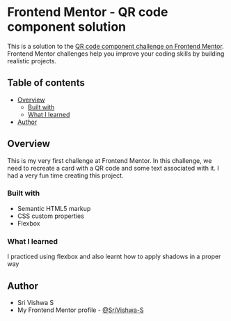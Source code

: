 # Frontend Mentor - QR code component solution

This is a solution to the [QR code component challenge on Frontend Mentor](https://www.frontendmentor.io/challenges/qr-code-component-iux_sIO_H). Frontend Mentor challenges help you improve your coding skills by building realistic projects. 

## Table of contents

- [Overview](#overview)
  - [Built with](#built-with)
  - [What I learned](#what-i-learned)
- [Author](#author)

## Overview

  This is my very first challenge at Frontend Mentor. In this challenge, we need to recreate a card with a QR code and some text associated with it. I had a very fun time creating this project.

### Built with

- Semantic HTML5 markup
- CSS custom properties
- Flexbox

### What I learned

  I practiced using flexbox and also learnt how to apply shadows in a proper way

## Author
- Sri Vishwa S
- My Frontend Mentor profile - [@SriVishwa-S](https://www.frontendmentor.io/profile/SriVishwa-S)
